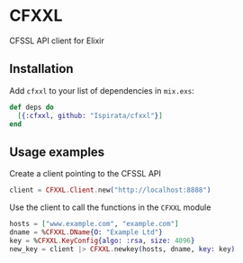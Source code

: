 # CFXXL

CFSSL API client for Elixir

## Installation

Add `cfxxl` to your list of dependencies in `mix.exs`:

```elixir
def deps do
  [{:cfxxl, github: "Ispirata/cfxxl"}]
end
```

## Usage examples

Create a client pointing to the CFSSL API

```elixir
client = CFXXL.Client.new("http://localhost:8888")
```

Use the client to call the functions in the `CFXXL` module

```elixir
hosts = ["www.example.com", "example.com"]
dname = %CFXXL.DName{O: "Example Ltd"}
key = %CFXXL.KeyConfig{algo: :rsa, size: 4096}
new_key = client |> CFXXL.newkey(hosts, dname, key: key)
```
